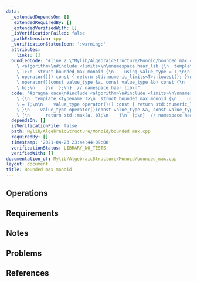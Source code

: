 ```yaml
---
data:
  _extendedDependsOn: []
  _extendedRequiredBy: []
  _extendedVerifiedWith: []
  _isVerificationFailed: false
  _pathExtension: cpp
  _verificationStatusIcon: ':warning:'
  attributes:
    links: []
  bundledCode: "#line 2 \"Mylib/AlgebraicStructure/Monoid/bounded_max.cpp\"\n#include\
    \ <algorithm>\n#include <limits>\n\nnamespace haar_lib {\n  template <typename\
    \ T>\n  struct bounded_max_monoid {\n    using value_type = T;\n\n    value_type\
    \ operator()() const { return std::numeric_limits<T>::lowest(); }\n    value_type\
    \ operator()(const value_type &a, const value_type &b) const {\n      return std::max(a,\
    \ b);\n    }\n  };\n}  // namespace haar_lib\n"
  code: "#pragma once\n#include <algorithm>\n#include <limits>\n\nnamespace haar_lib\
    \ {\n  template <typename T>\n  struct bounded_max_monoid {\n    using value_type\
    \ = T;\n\n    value_type operator()() const { return std::numeric_limits<T>::lowest();\
    \ }\n    value_type operator()(const value_type &a, const value_type &b) const\
    \ {\n      return std::max(a, b);\n    }\n  };\n}  // namespace haar_lib\n"
  dependsOn: []
  isVerificationFile: false
  path: Mylib/AlgebraicStructure/Monoid/bounded_max.cpp
  requiredBy: []
  timestamp: '2021-04-23 23:44:44+09:00'
  verificationStatus: LIBRARY_NO_TESTS
  verifiedWith: []
documentation_of: Mylib/AlgebraicStructure/Monoid/bounded_max.cpp
layout: document
title: Bounded max monoid
---
```


## Operations

## Requirements

## Notes

## Problems

## References
